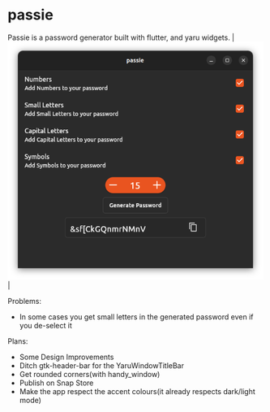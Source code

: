 # passie

Passie is a password generator built with flutter, and yaru widgets.
|![](screenshots/screenshotofpassie.png)|

Problems:
- In some cases you get small letters in the generated password even if you de-select it

Plans:
- Some Design Improvements
- Ditch gtk-header-bar for the YaruWindowTitleBar 
- Get rounded corners(with handy_window)
- Publish on Snap Store
- Make the app respect the accent colours(it already respects dark/light mode)